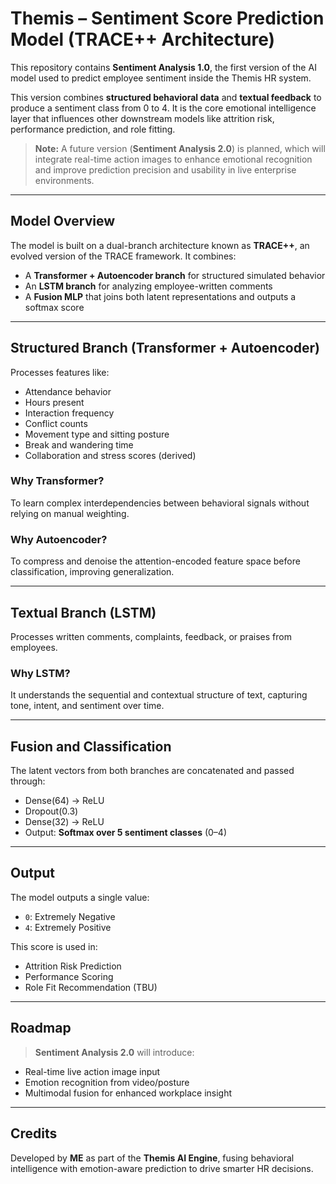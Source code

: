 # Themis – Sentiment Score Prediction Model (TRACE++ Architecture)

This repository contains **Sentiment Analysis 1.0**, the first version of the AI model used to predict employee sentiment inside the Themis HR system.

This version combines **structured behavioral data** and **textual feedback** to produce a sentiment class from 0 to 4. It is the core emotional intelligence layer that influences other downstream models like attrition risk, performance prediction, and role fitting.

>  **Note:** A future version (**Sentiment Analysis 2.0**) is planned, which will integrate real-time action images to enhance emotional recognition and improve prediction precision and usability in live enterprise environments.

---

##  Model Overview

The model is built on a dual-branch architecture known as **TRACE++**, an evolved version of the TRACE framework. It combines:

- A **Transformer + Autoencoder branch** for structured simulated behavior
- An **LSTM branch** for analyzing employee-written comments
- A **Fusion MLP** that joins both latent representations and outputs a softmax score

---

## Structured Branch (Transformer + Autoencoder)

Processes features like:
- Attendance behavior
- Hours present
- Interaction frequency
- Conflict counts
- Movement type and sitting posture
- Break and wandering time
- Collaboration and stress scores (derived)

### Why Transformer?
To learn complex interdependencies between behavioral signals without relying on manual weighting.

### Why Autoencoder?
To compress and denoise the attention-encoded feature space before classification, improving generalization.

---

##  Textual Branch (LSTM)

Processes written comments, complaints, feedback, or praises from employees.

### Why LSTM?
It understands the sequential and contextual structure of text, capturing tone, intent, and sentiment over time.

---

##  Fusion and Classification

The latent vectors from both branches are concatenated and passed through:

- Dense(64) → ReLU  
- Dropout(0.3)  
- Dense(32) → ReLU  
- Output: **Softmax over 5 sentiment classes** (0–4)

---

##  Output

The model outputs a single value:
- `0`: Extremely Negative  
- `4`: Extremely Positive

This score is used in:
-  Attrition Risk Prediction  
-  Performance Scoring  
-  Role Fit Recommendation (TBU)

---

##  Roadmap

> **Sentiment Analysis 2.0** will introduce:
- Real-time live action image input
- Emotion recognition from video/posture
- Multimodal fusion for enhanced workplace insight

---

##  Credits

Developed by **ME** as part of the **Themis AI Engine**, fusing behavioral intelligence with emotion-aware prediction to drive smarter HR decisions.

